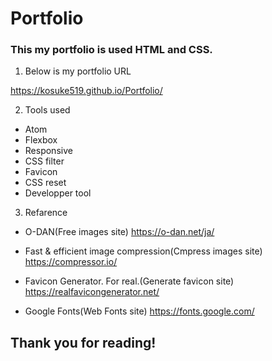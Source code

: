# Portfolio
### This my portfolio is used HTML and CSS.

1. Below is my portfolio URL

<https://kosuke519.github.io/Portfolio/>

2. Tools used
* Atom
* Flexbox
* Responsive 
* CSS filter
* Favicon
* CSS reset
* Developper tool

3. Refarence
* O-DAN(Free images site)
<https://o-dan.net/ja/>

* Fast & efficient image compression(Cmpress images site)
<https://compressor.io/>

* Favicon Generator. For real.(Generate favicon site)
<https://realfavicongenerator.net/>

* Google Fonts(Web Fonts site)
<https://fonts.google.com/>


## Thank you for reading!





